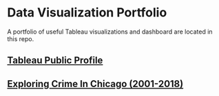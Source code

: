 # Data Visualization Portfolio

A portfolio of useful Tableau visualizations and dashboard are located in this repo.

## [Tableau Public Profile](https://public.tableau.com/profile/mayank.gandhi#!/)


## [Exploring Crime In Chicago (2001-2018)](https://github.com/mayankkgandhi/Data-Visulazation/tree/master/CRIME%20IN%20CHICAGO)

